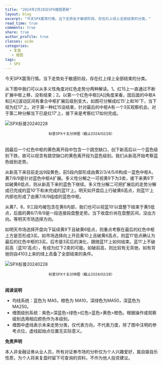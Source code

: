 ```yaml
---
title: "2024年2月28日SPX缠图更新"
layout: blog
excerpt: "今天SPX震荡行情。当下走势处于敏感阶段，存在红上绿上全部结束的分类。"
read_time: true
comments: true
share: true
author_profile: true
classes: wide
categories:
  - 复盘
   - 缠图
tags:
  - SPX
---
```


今天SPX震荡行情。当下走势处于敏感阶段，存在红上绿上全部结束的分类。

从下图中我们可以从多义性角度对红色走势分两种解读。1。红15上一直通过不断扩展中枢上移，没有结束；2。以第一个红色中枢[[A]]角度来看，因后面的中枢A和[[A]]波动区间有重合中枢扩展后级别变大，如图可分解成红15‘上和16’下，当下视为红17‘上。对于第一种红15没结束，针对最后的中枢A有一个3买观察机会。对于第二种分解当下已是红17’上，接下来是考察红17如何完成。

![SPX标普20240228](https://file.olim.in/img/2024/2024-02-28-SPX-minute-b.png)
<small><center>标普SPX十五分钟图（截止2024/02/28）</center></small>　

因最后一个红色中枢的黄色离开段中包含一个跳空缺口，创下新高后以一个蓝色级别下跌，故可以视含有跳空缺口的黄色离开段为蓝色级别。我们从新高开始考察蓝色级别走势。

从新高下来目前走出9段黄色，前5段内部形成由黄2/3/4/5/6构成一蓝色中枢A，黄7/8/9是针对蓝色中枢A扩展。多义性分解之一可视黄9下为3卖，接下来黄9下如破黄6低点，则从新高下来的蓝色下继续。多义性分解二可把扩展后的走势分解成已完成的蓝10‘下和未完成的蓝11’上。明天如开盘后上行破黄6高点，则蓝11’上内部也形成了由黄7/8/9组成的蓝色中枢。

从黄7，8，9三段均被包含在黄6内部，我们也可以视蓝10‘以盘整下结束于黄5低点，后面的黄6/7/8/9是一段连接段盘整走势。当下收盘价尚在盘整区间，没出方向。等明天市场选择方向。

如明天市场选择开盘向下延续黄9下且破黄6低点，则重点考察在最后的红色中枢上方是否形成3买。如市场选择向上开启黄10上且破黄6高点，则蓝11’低点确认为最后的红色中枢的3买。后市是3买后的演化，跟随蓝11‘上如何结束。蓝11‘上不破前高（蓝10’高点），有成为红下2卖的可能。如破前高，则比较有无背驰，如有背驰则自4103上来的绿上具备了全部结束的条件。

![SPX标普20240228](https://file.olim.in/img/2024/2024-02-28-SPX-minute-a.png)
<small><center>标普SPX十五分钟图（截止2024/02/28）</center></small>　

**阅读说明**

* 均线系统：蓝色为 MA5，橙色为 MA10，深绿色为MA50，深蓝色为MA250。
* 缠图级别系统：紫色>深蓝色>绿色>红色>蓝色>黄色>橙色。根据操作或观察级别选用相应颜色作为本级别。
* 缠图中虚线表示未来走势分类，仅代表方向，不代表力度，除了图中注明的参考点位，虚线起始点位置无实际意义。

**免责声明** 

本人非金融证券从业人员，所有对证券市场的分析仅为个人兴趣爱好，属自娱自乐性质，为个人将来复盘时留下可查询的资料，不作为他人投资建议。

